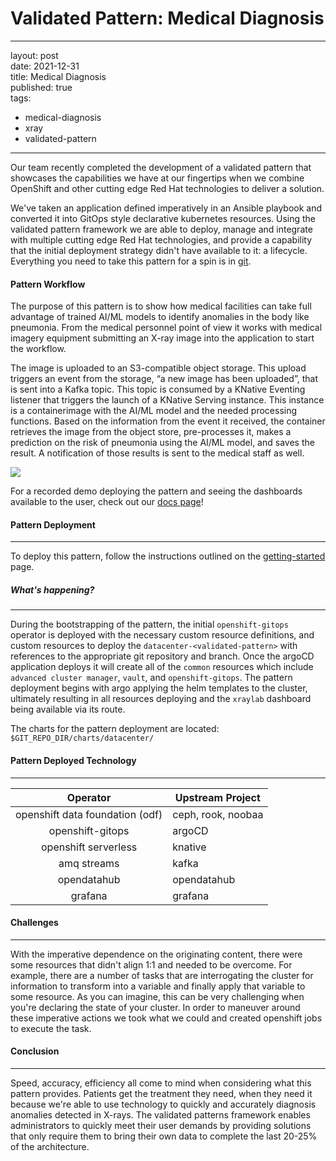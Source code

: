 # Validated Pattern: Medical Diagnosis
---
layout: post <br>
date: 2021-12-31 <br>
title: Medical Diagnosis <br>
published: true <br> 
tags:
- medical-diagnosis
- xray
- validated-pattern
---
Our team recently completed the development of a validated pattern that showcases the capabilities we have at our fingertips when we combine OpenShift and other cutting edge Red Hat technologies to deliver a solution. 

We've taken an application defined imperatively in an Ansible playbook and converted it into GitOps style declarative kubernetes resources. Using the validated pattern framework we are able to deploy, manage and integrate with multiple cutting edge Red Hat technologies, and provide a capability that the initial deployment strategy didn't have available to it: a lifecycle. Everything you need to take this pattern for a spin is in [git](https://github.com/hybrid-cloud-patterns/medical-diagnosis).

#### Pattern Workflow
The purpose of this pattern is to show how medical facilities can take full advantage of trained AI/ML models to identify anomalies in the body like pneumonia. From the medical personnel point of view it works with medical imagery equipment submitting an X-ray image into the application to start the workflow. 

The image is uploaded to an S3-compatible object storage. This upload triggers an event from the storage, “a new image has been uploaded”,  that is sent into a Kafka topic. This topic is consumed by a KNative Eventing listener that triggers the launch of a KNative Serving instance. This instance is a containerimage  with the AI/ML model and the needed processing functions. Based on the information from the event it received, the container retrieves the image from the object store, pre-processes it, makes a prediction on the risk of pneumonia using the AI/ML model, and saves the result. A notification of those results is sent to the medical staff as well.

![](https://hybrid-cloud-patterns.io/images/medical-edge/physical-dataflow.png?raw=True)

For a recorded demo deploying the pattern and seeing the dashboards available to the user, check out our [docs page](https://hybrid-cloud-patterns.io/medical-diagnosis/)!

#### Pattern Deployment
---

To deploy this pattern, follow the instructions outlined on the [getting-started](https://hybrid-cloud-patterns.io/medical-diagnosis/getting-started/) page.

##### What's happening? 
---
During the bootstrapping of the pattern, the initial `openshift-gitops` operator is deployed with the necessary custom resource definitions, and custom resources to deploy the 
`datacenter-<validated-pattern>` with references to the appropriate git repository and branch. Once the argoCD application deploys it will create all of the `common` resources 
which include `advanced cluster manager`, `vault`, and `openshift-gitops`. The pattern deployment begins with argo applying the helm templates to the cluster, ultimately resulting in all resources
deploying and the `xraylab` dashboard being available via its route.

The charts for the pattern deployment are located: `$GIT_REPO_DIR/charts/datacenter/`

#### Pattern Deployed Technology
---
| Operator | Upstream Project | 
|:--------:| ---------------- |
| openshift data foundation (odf)| ceph, rook, noobaa |
| openshift-gitops | argoCD |
| openshift serverless | knative |
| amq streams | kafka |
| opendatahub | opendatahub |
| grafana | grafana | 

#### Challenges
---
With the imperative dependence on the originating content, there were some resources that didn't align 1:1 and needed to be overcome. 
For example, there are a number of tasks that are interrogating the cluster for information to transform into a variable and finally
apply that variable to some resource. As you can imagine, this can be very challenging when you're declaring the state of your cluster. In order to 
maneuver around these imperative actions we took what we could and created openshift jobs to execute the task. 

#### Conclusion
---
Speed, accuracy, efficiency all come to mind when considering what this pattern provides. Patients get the treatment they need, when they need it because we're able to use technology to quickly and accurately diagnosis anomalies detected in X-rays. The validated patterns framework enables administrators to quickly meet their user demands by providing solutions that only require them to bring their own data to complete the last 20-25% of the architecture.